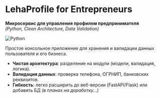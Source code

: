 # LehaProfile for Entrepreneurs  

**Микросервис для управления профилем предпринимателя**  
*(Python, Clean Architecture, Data Validation)*  

![Python](https://img.shields.io/badge/Python-3.10%2B-blue)  

Простое консольное приложение для хранения и валидации данных пользователя и его бизнеса.  


- **Чистая архитектура**: разделение на модули (модели, валидация, логика).  
- **Валидация данных**: проверка телефона, ОГРНИП, банковских реквизитов.  
- **Гибкость**: легко расширить до веб-версии (FastAPI/Flask) или добавить БД *(в планах на доработку...)*
